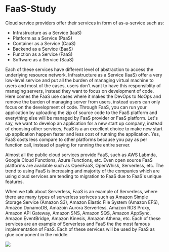 # FaaS-Study
Cloud service providers offer their services in form of as-a-service such as:
- Infrastructure as a Service (IaaS)
- Platform as a Service (PaaS)
- Container as a Service (CaaS)
- Backend as a Service (BaaS)
- Function as a Service (FaaS)
- Software as a Service (SaaS)

Each of these services have different level of abstraction to access the underlying resource network. Infrastructure as a Service (IaaS) offer a very low-level service and put all the burden of managing virtual machine to users and most of the cases, users don't want to have this responsiblity of managing servers, instead they want to focus on development of code. Here comes the FaaS use cases where it makes the DevOps to NoOps and remove the burden of managing server from users, instead users can only focus on the development of code. 
Through FaaS, you can run your application by uploading the zip of source code to the FaaS platform and everything else will be managed by FaaS provider or FaaS platform. Let's say, we want to develop an application for a new start up company, instead of choosing other services, FaaS is a an excellent choice to make new start up application happen faster and less cost of running the application. Yes, FaaS costs less compare to other platforms because you pay as per function call, instead of paying for running the entire server. 

Almost all the public cloud services provide FaaS, such as AWS Labmda, Google Cloud Functions, Azure Functions, etc. Even open source FaaS platforms are available such as OpenFaaS, OpenWhisk, Serverless, etc. The trend to using FaaS is increasing and majority of the companies which are using cloud services are tending to migration to FaaS due to FaaS's unique features.

When we talk about Serverless, FaaS is an example of Serverless, where there are many types of serverless serivces such as Amazon Simple Storage Service (Amazon S3), Amazon Elastic File System (Amazon EFS), Amazon DynamoDB, Amazoin Aurora Serverless, Amazon RDS Proxy, Amazon API Gateway, Amazon SNS, Amazon SQS, Amazon AppSync, Amazon EventBridge, Amazon Kinesis, Amazon Athena, etc. Each of these services are an example of Serverless and FaaS the the most famous implementation of FaaS. Each of these services will be used by FaaS as glue component in the middle.

![](https://blogs.itemis.com/hs-fs/hubfs/Blog%20(2019)/Software%20Development/Creating%20serverless%20applications%20on%20AWS/Serverless%20data%20pipeline.png?width=1024&name=Serverless%20data%20pipeline.png)









